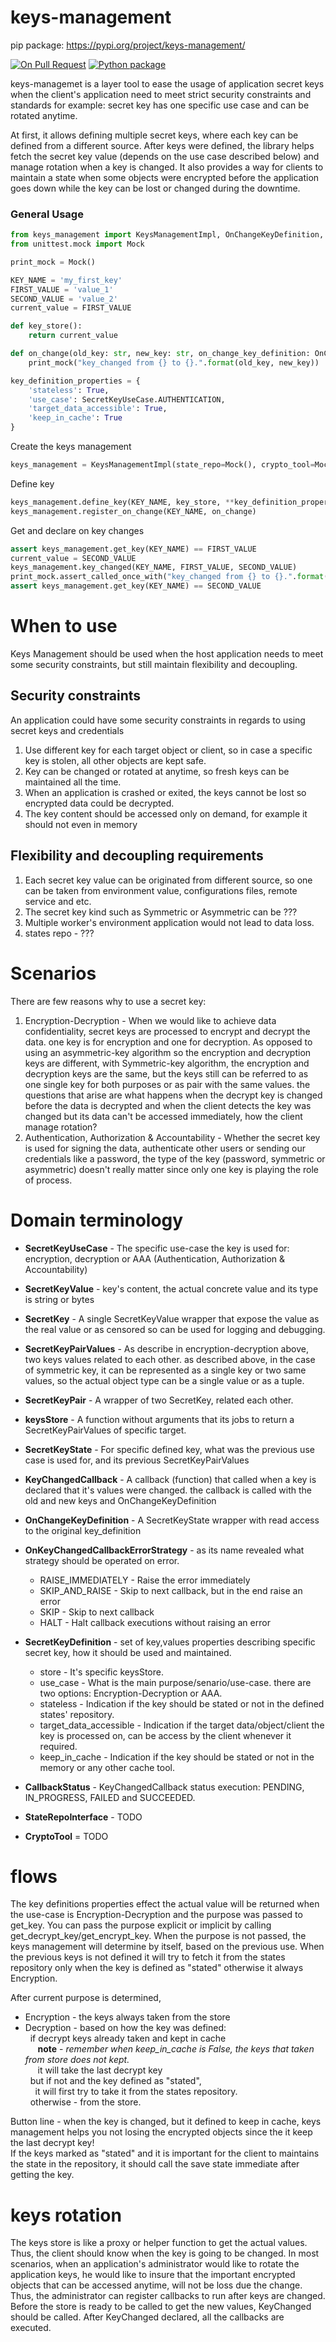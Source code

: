 # keys-management
pip package: https://pypi.org/project/keys-management/

[![On Pull Request](https://github.com/nielsen-oss/keys-management/actions/workflows/pr_ci.yaml/badge.svg?branch=main)](https://github.com/nielsen-oss/keys-management/actions/workflows/pr_ci.yaml)
[![Python package](https://github.com/nielsen-oss/keys-management/actions/workflows/push_ci.yaml/badge.svg?branch=main)](https://github.com/nielsen-oss/keys-management/actions/workflows/push_ci.yaml)

keys-managemet is a layer tool to ease the usage of application secret keys when the client's application need to meet
strict security constraints and standards for example: secret key has one specific use case and can be rotated anytime. 

At first, it allows defining multiple secret keys, where each key can be defined from a different source.
After keys were defined, the library helps fetch the secret key value (depends on the use case described below) and manage 
rotation when a key is changed.
It also provides a way for clients to maintain a state when some objects were encrypted before the application goes down
while the key can be lost or changed during the downtime.

### General Usage

```python
from keys_management import KeysManagementImpl, OnChangeKeyDefinition, SecretKeyUseCase
from unittest.mock import Mock

print_mock = Mock()

KEY_NAME = 'my_first_key'
FIRST_VALUE = 'value_1'
SECOND_VALUE = 'value_2'
current_value = FIRST_VALUE

def key_store():
    return current_value

def on_change(old_key: str, new_key: str, on_change_key_definition: OnChangeKeyDefinition):
    print_mock("key_changed from {} to {}.".format(old_key, new_key))

key_definition_properties = {
    'stateless': True,
    'use_case': SecretKeyUseCase.AUTHENTICATION,
    'target_data_accessible': True,
    'keep_in_cache': True
}
```
Create the keys management
```python
keys_management = KeysManagementImpl(state_repo=Mock(), crypto_tool=Mock())
```

Define key

```python
keys_management.define_key(KEY_NAME, key_store, **key_definition_properties)
keys_management.register_on_change(KEY_NAME, on_change)
```

Get and declare on key changes
```python
assert keys_management.get_key(KEY_NAME) == FIRST_VALUE
current_value = SECOND_VALUE
keys_management.key_changed(KEY_NAME, FIRST_VALUE, SECOND_VALUE)
print_mock.assert_called_once_with("key_changed from {} to {}.".format(FIRST_VALUE, SECOND_VALUE))
assert keys_management.get_key(KEY_NAME) == SECOND_VALUE
```

# When to use
Keys Management should be used when the host application needs to meet some security constraints, but still maintain flexibility and decoupling.

## Security constraints
An application could have some security constraints in regards to using secret keys and credentials
1. Use different key for each target object or client, so in case a specific key is stolen, all other objects are kept safe.
2. Key can be changed or rotated at anytime, so fresh keys can be maintained all the time.
3. When an application is crashed or exited, the keys cannot be lost so encrypted data could be decrypted.
4. The key content should be accessed only on demand, for example it should not even <??> in memory  

## Flexibility and decoupling requirements
1. Each secret key value can be originated from different source, so one can be taken from environment value, 
   configurations files, remote service and etc.
2. The secret key kind such as Symmetric or Asymmetric can be ???
3. Multiple worker's environment application would not lead to data loss.
4. states repo - ???

# Scenarios 
There are few reasons why to use a secret key: 
1. Encryption-Decryption - When we would like to achieve data confidentiality, secret keys are processed to encrypt and 
   decrypt the data. one key is for encryption and one for decryption. As opposed to using an asymmetric-key algorithm
   so the encryption and decryption keys are different, with Symmetric-key algorithm, the encryption and decryption keys
   are the same, but the keys still can be referred to as one single key for both purposes or as pair with the 
   same values. the questions that arise are what happens when the decrypt key is changed before the data is decrypted 
   and when the client detects the key was changed but its data can't be accessed immediately, 
   how the client manage rotation? 
2. Authentication, Authorization & Accountability - Whether the secret key is used for signing the data, 
   authenticate other users or sending our credentials like a password, the type of the key (password, symmetric or 
   asymmetric) doesn't really matter since only one key is playing the role of process.
   
# Domain terminology
* **SecretKeyUseCase** - The specific use-case the key is used for: encryption, decryption or AAA (Authentication, 
   Authorization & Accountability)

* **SecretKeyValue** - key's content, the actual concrete value and its type is string or bytes

* **SecretKey** - A single SecretKeyValue wrapper that expose the value as the real value or as censored so can be used for 
   logging and debugging.

* **SecretKeyPairValues** - As describe in encryption-decryption above, two keys values related to each other. as described
   above, in the case of symmetric key, it can be represented as a single key or two same values, 
   so the actual object type can be a single value or as a tuple.

* **SecretKeyPair** - A wrapper of two SecretKey, related each other. 

* **keysStore** - A function without arguments that its jobs to return a SecretKeyPairValues of specific target.  

* **SecretKeyState** - For specific defined key, what was the previous use case is used for, and its previous SecretKeyPairValues

* **KeyChangedCallback** - A callback (function) that called when a key is declared that it's values were changed. 
   the callback is called with the old and new keys and OnChangeKeyDefinition

* **OnChangeKeyDefinition** - A SecretKeyState wrapper with read access to the original key_definition  

* **OnKeyChangedCallbackErrorStrategy** - as its name revealed what strategy should be operated on error.  
   - RAISE_IMMEDIATELY - Raise the error immediately 
   - SKIP_AND_RAISE - Skip to next callback, but in the end raise an error
   - SKIP - Skip to next callback
   - HALT - Halt callback executions without raising an error 

* **SecretKeyDefinition** - set of key,values properties describing specific secret key, how it should be used and maintained.
   - store - It's specific keysStore.
   - use_case - What is the main purpose/senario/use-case. there are two options: Encryption-Decryption or AAA.
   - stateless - Indication if the key should be stated or not in the defined states' repository.
   - target_data_accessible - Indication if the target data/object/client the key is processed on, can be access by the 
      client whenever it required.
   - keep_in_cache - Indication if the key should be stated or not in the memory or any other cache tool.
* **CallbackStatus** - KeyChangedCallback status execution: PENDING, IN_PROGRESS, FAILED and SUCCEEDED.

* **StateRepoInterface** - TODO
* **CryptoTool** = TODO 


# flows 

The key definitions properties effect the actual value will be returned when the use-case is Encryption-Decryption and the purpose was passed to get_key.
You can pass the purpose explicit or implicit by calling get_decrypt_key/get_encrypt_key.
When the purpose is not passed, the keys management will determine by itself, based on the previous use.
When the previous keys is not defined it will try to fetch it from the states repository only when the key is defined as "stated"
otherwise it always Encryption.

After current purpose is determined, 
   * Encryption - the keys always taken from the store
   * Decryption - based on how the key was defined:  
      &nbsp;&nbsp;if decrypt keys already taken and kept in cache  
         &nbsp;&nbsp;&nbsp;&nbsp;&nbsp;__note__ - *remember when keep_in_cache is False, the keys that taken from store does not kept.*  
         &nbsp;&nbsp;&nbsp;&nbsp;&nbsp;it will take the last decrypt key  
      &nbsp;&nbsp;but if not and the key defined as "stated",  
     &nbsp;&nbsp;&nbsp;&nbsp;it will first try to take it from the states repository.   
      &nbsp;&nbsp;otherwise - from the store. 

   Button line - when the key is changed, but it defined to keep in cache, keys management helps you not losing the encrypted objects since the it keep the last decrypt key!  
If the keys marked as "stated" and it is important for the client to maintains the state in the repository, it should call the save state immediate after getting the key. 

# keys rotation 
The keys store is like a proxy or helper function to get the actual values. 
Thus, the client should know when the key is going to be changed. 
In most scenarios, when an application's administrator would like to rotate the application keys, he would like to insure
that the important encrypted objects that can be accessed anytime, will not be loss due the change. 
Thus, the administrator can register callbacks to run after keys are changed. 
Before the store is ready to be called to get the new values, KeyChanged should be called. 
After KeyChanged declared, all the callbacks are executed. 


